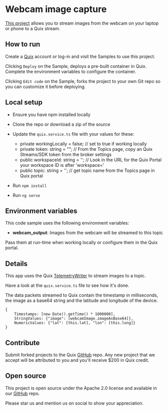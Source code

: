 # Webcam image capture

[This project](https://github.com/quixio/quix-samples/tree/main/applications/image-processing/webcam-input) allows you to stream images from the webcam on your laptop or phone to a Quix stream.

## How to run

Create a [Quix](https://portal.platform.quix.ai/self-sign-up?xlink=github) account or log-in and visit the Samples to use this project.

Clicking `Deploy` on the Sample, deploys a pre-built container in Quix. Complete the environment variables to configure the container.

Clicking `Edit code` on the Sample, forks the project to your own Git repo so you can customize it before deploying.

## Local setup

 - Ensure you have npm installed locally

 - Clone the repo or download a zip of the source

 - Update the `quix.service.ts` file with your values for these:

   - private workingLocally = false; // set to true if working locally
   - private token: string = ""; // From the Topics page, copy an Quix Streams/SDK token from the broker settings
   - public workspaceId: string = ''; // Look in the URL for the Quix Portal your workspace ID is after 'workspace='
   - public topic: string = ''; // get topic name from the Topics page in Quix portal

 - Run `npm install`
 - Run `ng serve`

## Environment variables

This code sample uses the following environment variables:

- **webcam_output**: Images from the webcam will be streamed to this topic

Pass them at run-time when working locally or configure them in the Quix portal.

## Details

This app uses the Quix [TelemetryWriter](https://docs.quix.io/apis/streaming-writer-api/intro.html) to stream images to a topic.

Have a look at the `quix.service.ts` file to see how it's done.

The data packets streamed to Quix contain the timestamp in milliseconds, the image as a base64 string and the latitude and longitude of the device.

```
{
    Timestamps: [new Date().getTime() * 1000000],
    StringValues: {"image": [webcamImage.imageAsBase64]},
    NumericValues: {"lat": [this.lat], "lon": [this.long]}
}
```

## Contribute

Submit forked projects to the Quix [GitHub](https://github.com/quixio/quix-samples) repo. Any new project that we accept will be attributed to you and you'll receive $200 in Quix credit.

## Open source

This project is open source under the Apache 2.0 license and available in our [GitHub](https://github.com/quixio/quix-samples) repo.

Please star us and mention us on social to show your appreciation.
